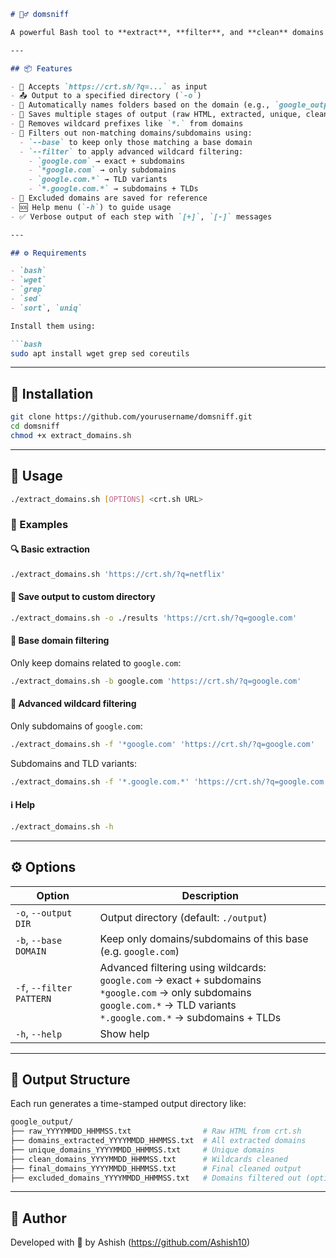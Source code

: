 ````markdown
# 🕵️‍♂️ domsniff

A powerful Bash tool to **extract**, **filter**, and **clean** domains and subdomains from [crt.sh](https://crt.sh/) certificate transparency logs. Built for OSINT, recon, and bug bounty hunters.

---

## 📦 Features

- 🔗 Accepts `https://crt.sh/?q=...` as input
- 📤 Output to a specified directory (`-o`)
- 📁 Automatically names folders based on the domain (e.g., `google_output`)
- 📄 Saves multiple stages of output (raw HTML, extracted, unique, cleaned, final)
- 🧹 Removes wildcard prefixes like `*.` from domains
- 🧼 Filters out non-matching domains/subdomains using:
  - `--base` to keep only those matching a base domain
  - `--filter` to apply advanced wildcard filtering:
    - `google.com` → exact + subdomains
    - `*google.com` → only subdomains
    - `google.com.*` → TLD variants
    - `*.google.com.*` → subdomains + TLDs
- 📑 Excluded domains are saved for reference
- 🆘 Help menu (`-h`) to guide usage
- ✅ Verbose output of each step with `[+]`, `[-]` messages

---

## ⚙️ Requirements

- `bash`
- `wget`
- `grep`
- `sed`
- `sort`, `uniq`

Install them using:

```bash
sudo apt install wget grep sed coreutils
````

---

## 🚀 Installation

```bash
git clone https://github.com/yourusername/domsniff.git
cd domsniff
chmod +x extract_domains.sh
```

---

## 🧪 Usage

```bash
./extract_domains.sh [OPTIONS] <crt.sh URL>
```

### 🧾 Examples

#### 🔍 Basic extraction

```bash
./extract_domains.sh 'https://crt.sh/?q=netflix'
```

#### 📂 Save output to custom directory

```bash
./extract_domains.sh -o ./results 'https://crt.sh/?q=google.com'
```

#### 🎯 Base domain filtering

Only keep domains related to `google.com`:

```bash
./extract_domains.sh -b google.com 'https://crt.sh/?q=google.com'
```

#### 🔎 Advanced wildcard filtering

Only subdomains of `google.com`:

```bash
./extract_domains.sh -f '*google.com' 'https://crt.sh/?q=google.com'
```

Subdomains and TLD variants:

```bash
./extract_domains.sh -f '*.google.com.*' 'https://crt.sh/?q=google.com'
```

#### ℹ️ Help

```bash
./extract_domains.sh -h
```

---

## ⚙️ Options

| Option                   | Description                                                                                                                                                                          |
| ------------------------ | ------------------------------------------------------------------------------------------------------------------------------------------------------------------------------------ |
| `-o`, `--output DIR`     | Output directory (default: `./output`)                                                                                                                                               |
| `-b`, `--base DOMAIN`    | Keep only domains/subdomains of this base (e.g. `google.com`)                                                                                                                        |
| `-f`, `--filter PATTERN` | Advanced filtering using wildcards:<br>`google.com` → exact + subdomains<br>`*google.com` → only subdomains<br>`google.com.*` → TLD variants<br>`*.google.com.*` → subdomains + TLDs |
| `-h`, `--help`           | Show help                                                                                                                                                                            |

---

## 🧼 Output Structure

Each run generates a time-stamped output directory like:

```bash
google_output/
├── raw_YYYYMMDD_HHMMSS.txt                # Raw HTML from crt.sh
├── domains_extracted_YYYYMMDD_HHMMSS.txt  # All extracted domains
├── unique_domains_YYYYMMDD_HHMMSS.txt     # Unique domains
├── clean_domains_YYYYMMDD_HHMMSS.txt      # Wildcards cleaned
├── final_domains_YYYYMMDD_HHMMSS.txt      # Final cleaned output
├── excluded_domains_YYYYMMDD_HHMMSS.txt   # Domains filtered out (optional)
```

---

## 🧠 Author

Developed with 🖤 by Ashish (https://github.com/Ashish10)

```

